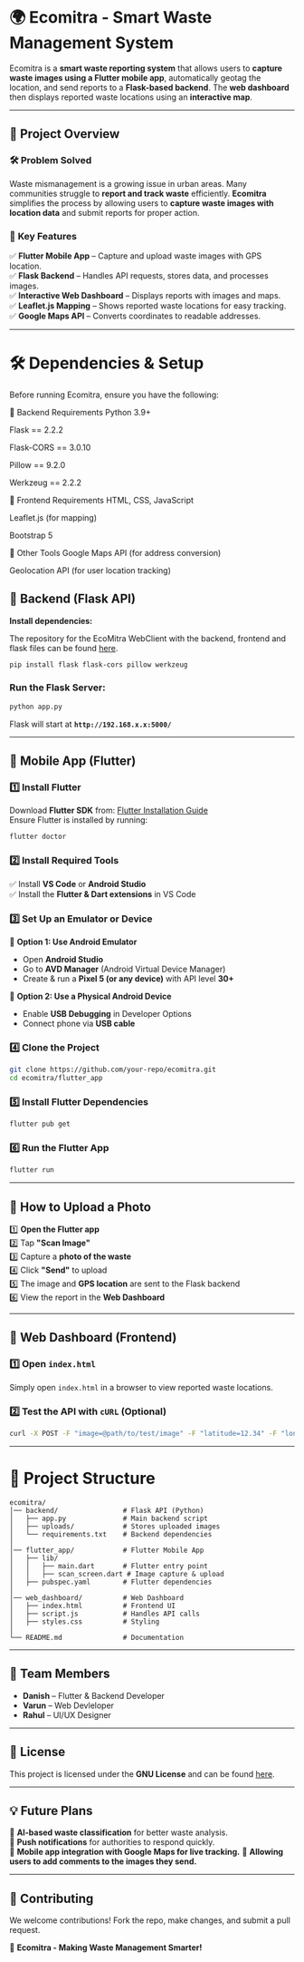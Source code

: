# 🌍 **Ecomitra - Smart Waste Management System**  

Ecomitra is a **smart waste reporting system** that allows users to **capture waste images using a Flutter mobile app**, automatically geotag the location, and send reports to a **Flask-based backend**. The **web dashboard** then displays reported waste locations using an **interactive map**.  

---

## 🚀 **Project Overview**  

### 🛠 **Problem Solved**  
Waste mismanagement is a growing issue in urban areas. Many communities struggle to **report and track waste** efficiently. **Ecomitra** simplifies the process by allowing users to **capture waste images with location data** and submit reports for proper action.  

### 🔑 **Key Features**  
✅ **Flutter Mobile App** – Capture and upload waste images with GPS location.  
✅ **Flask Backend** – Handles API requests, stores data, and processes images.  
✅ **Interactive Web Dashboard** – Displays reports with images and maps.  
✅ **Leaflet.js Mapping** – Shows reported waste locations for easy tracking.  
✅ **Google Maps API** – Converts coordinates to readable addresses.  

---

# 🛠 **Dependencies & Setup**  

Before running Ecomitra, ensure you have the following:

📌 Backend Requirements
Python 3.9+

Flask == 2.2.2

Flask-CORS == 3.0.10

Pillow == 9.2.0

Werkzeug == 2.2.2

📌 Frontend Requirements
HTML, CSS, JavaScript

Leaflet.js (for mapping)

Bootstrap 5

📌 Other Tools
Google Maps API (for address conversion)

Geolocation API (for user location tracking)



## 📌 **Backend (Flask API)**  
**Install dependencies:**  

The repository for the EcoMitra WebClient with the backend, frontend and flask files can be found [here](https://github.com/danishistired/EcoMitraWebClient).

```sh
pip install flask flask-cors pillow werkzeug
```

### **Run the Flask Server:**  
```sh
python app.py
```
Flask will start at **`http://192.168.x.x:5000/`**  

---

## 📌 **Mobile App (Flutter)**  

### **1️⃣ Install Flutter**  
Download **Flutter SDK** from: [Flutter Installation Guide](https://flutter.dev/docs/get-started/install)  
Ensure Flutter is installed by running:  
```sh
flutter doctor
```

### **2️⃣ Install Required Tools**  
✅ Install **VS Code** or **Android Studio**  
✅ Install the **Flutter & Dart extensions** in VS Code  

### **3️⃣ Set Up an Emulator or Device**  
📱 **Option 1: Use Android Emulator**  
- Open **Android Studio**  
- Go to **AVD Manager** (Android Virtual Device Manager)  
- Create & run a **Pixel 5 (or any device)** with API level **30+**  

📱 **Option 2: Use a Physical Android Device**  
- Enable **USB Debugging** in Developer Options  
- Connect phone via **USB cable**  

### **4️⃣ Clone the Project**  
```sh
git clone https://github.com/your-repo/ecomitra.git
cd ecomitra/flutter_app
```

### **5️⃣ Install Flutter Dependencies**  
```sh
flutter pub get
```

### **6️⃣ Run the Flutter App**  
```sh
flutter run
```

---

## 📸 **How to Upload a Photo**  

1️⃣ **Open the Flutter app**  
2️⃣ Tap **"Scan Image"**  
3️⃣ Capture a **photo of the waste**  
4️⃣ Click **"Send"** to upload  
5️⃣ The image and **GPS location** are sent to the Flask backend  
6️⃣ View the report in the **Web Dashboard**  

---

## 📌 **Web Dashboard (Frontend)**  

### **1️⃣ Open `index.html`**  
Simply open `index.html` in a browser to view reported waste locations.  

### **2️⃣ Test the API with `cURL` (Optional)**  
```sh
curl -X POST -F "image=@path/to/test/image" -F "latitude=12.34" -F "longitude=56.78" http://192.168.x.x:5000/upload
```

---

# 📜 **Project Structure**  

```
ecomitra/
│── backend/                # Flask API (Python)
│   ├── app.py              # Main backend script
│   ├── uploads/            # Stores uploaded images
│   └── requirements.txt    # Backend dependencies
│
│── flutter_app/            # Flutter Mobile App
│   ├── lib/
│   │   ├── main.dart       # Flutter entry point
│   │   ├── scan_screen.dart # Image capture & upload
│   ├── pubspec.yaml        # Flutter dependencies
│
│── web_dashboard/          # Web Dashboard
│   ├── index.html          # Frontend UI
│   ├── script.js           # Handles API calls
│   ├── styles.css          # Styling
│
└── README.md               # Documentation
```

---

## 👥 **Team Members**  
- **Danish** – Flutter & Backend Developer  
- **Varun** – Web Devleloper
- **Rahul** – UI/UX Designer

---

## 📜 **License**  
This project is licensed under the **GNU License** and can be found [here](https://github.com/danishistired/EcoMitra/blob/main/LICENSE.md).  

---

## 💡 **Future Plans**  
🔹 **AI-based waste classification** for better waste analysis.  
🔹 **Push notifications** for authorities to respond quickly.  
🔹 **Mobile app integration with Google Maps for live tracking.**
🔹 **Allowing users to add comments to the images they send.**

---

## 🤝 **Contributing**  
We welcome contributions! Fork the repo, make changes, and submit a pull request.  

🚀 **Ecomitra - Making Waste Management Smarter!**  
